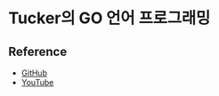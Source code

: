 # Tucker의 GO 언어 프로그래밍

## Reference
- [GitHub](https://github.com/tuckersGo/musthaveGo)
- [YouTube](https://www.youtube.com/c/TuckerProgramming)
